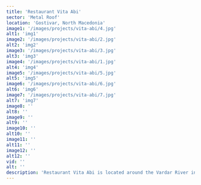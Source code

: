 ```yaml
---
title: 'Restaurant Vita Abi'
sector: 'Metal Roof'
location: 'Gostivar, North Macedonia'
image1: '/images/projects/vita-abi/4.jpg'
alt1: 'img1'
image2: '/images/projects/vita-abi/2.jpg'
alt2: 'img2'
image3: '/images/projects/vita-abi/3.jpg'
alt3: 'img3'
image4: '/images/projects/vita-abi/1.jpg'
alt4: 'img4'
image5: '/images/projects/vita-abi/5.jpg'
alt5: 'img5'
image6: '/images/projects/vita-abi/6.jpg'
alt6: 'img6'
image7: '/images/projects/vita-abi/7.jpg'
alt7: 'img7'
image8: ''
alt8: ''
image9: ''
alt9: ''
image10: ''
alt10: ''
image11: ''
alt11: ''
image12: ''
alt12: ''
vid: ''
alt: ''
description: 'Restaurant Vita Abi is located around the Vardar River in Gostivar, built with metal construction and quality sandwich panels'
---
```


